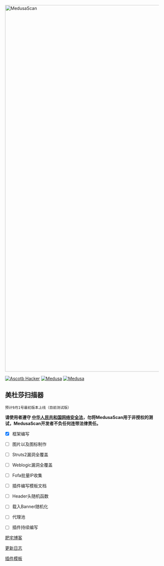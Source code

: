 <img src="https://github.com/Ascotbe/Medusa/blob/master/MedusaScan.png?raw=true" width="1200" alt="MedusaScan" /> 

[![Ascotb Hacker](https://img.shields.io/badge/Ascotbe-Medusa%20Scan-green)](https://github.com/Ascotbe/Medusa)
[![Medusa](https://img.shields.io/badge/Version-0.04-red)](https://github.com/Ascotbe/Medusa)
[![Medusa](https://img.shields.io/badge/LICENSE-GPL-ff69b4)](https://github.com/Ascotbe/Medusa)

美杜莎扫描器
-
    预计9月1号最初版本上线（目前测试版）

**请使用者遵守 [中华人民共和国网络安全法](http://www.cac.gov.cn/2016-11/07/c_1119867116.htm)，勿将MedusaScan用于非授权的测试，MedusaScan开发者不负任何连带法律责任。**

- [x] 框架编写
- [ ] 图片以及图标制作
- [ ] Struts2漏洞全覆盖
- [ ] Weblogic漏洞全覆盖
- [ ] Fofa批量IP收集
- [ ] 插件编写模板文档
- [ ] Header头随机函数
- [ ] 载入Banner随机化
- [ ] 代理池
- [ ] 插件持续编写


[肥宅博客](https://ascotbe.github.io)   


[更新日志](/UpDataLog/README.md)

[插件模板]()
